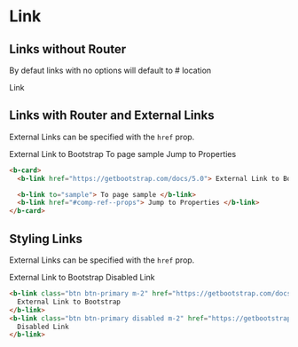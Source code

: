 # Link

## Links without Router

By defaut links with no options will default to # location

  <b-link>
      Link
  </b-link>

## Links with Router and External Links

External Links can be specified with the `href` prop.

  <b-link href="https://getbootstrap.com/docs/5.0">
      External Link to Bootstrap 
  </b-link>

   <b-link to="sample" >
     To page sample 
  </b-link>
    <b-link href="#comp-ref--props" >
     Jump to Properties 
  </b-link>

```html
<b-card>
  <b-link href="https://getbootstrap.com/docs/5.0"> External Link to Bootstrap </b-link>

  <b-link to="sample"> To page sample </b-link>
  <b-link href="#comp-ref--props"> Jump to Properties </b-link>
</b-card>
```

## Styling Links

External Links can be specified with the `href` prop.

  <b-link class="btn btn-primary m-2" href="https://getbootstrap.com/docs/5.0">
      External Link to Bootstrap 
  </b-link>
   <b-link class="btn btn-primary disabled m-2" href="https://getbootstrap.com/docs/5.0">
      Disabled Link 
  </b-link>

```html
<b-link class="btn btn-primary m-2" href="https://getbootstrap.com/docs/5.0">
  External Link to Bootstrap
</b-link>
<b-link class="btn btn-primary disabled m-2" href="https://getbootstrap.com/docs/5.0">
  Disabled Link
</b-link>
```

<ComponentReference></ComponentReference>
